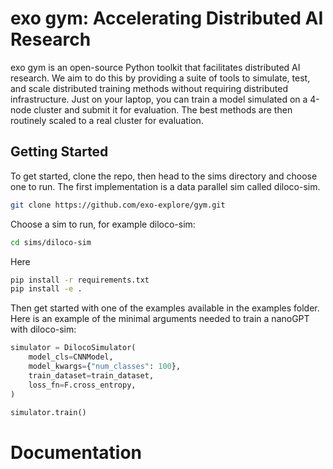 # exo gym: Accelerating Distributed AI Research

exo gym is an open-source Python toolkit that facilitates distributed AI research.
We aim to do this by providing a suite of tools to simulate, test, and scale distributed training methods without requiring distributed infrastructure. Just on your laptop, you can train a model simulated on a 4-node cluster and submit it for evaluation. The best methods are then routinely scaled to a real cluster for evaluation.

## Getting Started

To get started, clone the repo, then head to the sims directory and choose one to run. The first implementation is a data parallel sim called diloco-sim.

```bash
git clone https://github.com/exo-explore/gym.git
```

Choose a sim to run, for example diloco-sim:
```bash
cd sims/diloco-sim
```

Here  
```bash
pip install -r requirements.txt
pip install -e .
```

Then get started with one of the examples available in the examples folder. Here is an example of the minimal arguments needed to train a nanoGPT with diloco-sim:


```python
simulator = DilocoSimulator(
    model_cls=CNNModel,
    model_kwargs={"num_classes": 100},
    train_dataset=train_dataset,
    loss_fn=F.cross_entropy,
)

simulator.train()
```


# Documentation




